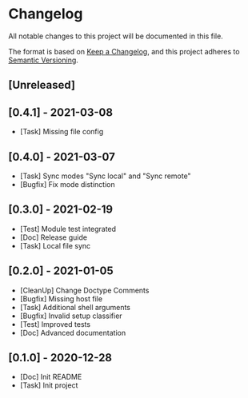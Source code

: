 # Changelog
All notable changes to this project will be documented in this file.

The format is based on [Keep a Changelog](https://keepachangelog.com/en/1.0.0/),
and this project adheres to [Semantic Versioning](https://semver.org/spec/v2.0.0.html).

## [Unreleased]

## [0.4.1] - 2021-03-08
- [Task] Missing file config

## [0.4.0] - 2021-03-07
- [Task] Sync modes "Sync local" and "Sync remote"
- [Bugfix] Fix mode distinction

## [0.3.0] - 2021-02-19
- [Test] Module test integrated
- [Doc] Release guide
- [Task] Local file sync

## [0.2.0] - 2021-01-05
- [CleanUp] Change Doctype Comments
- [Bugfix] Missing host file
- [Task] Additional shell arguments
- [Bugfix] Invalid setup classifier
- [Test] Improved tests
- [Doc] Advanced documentation

## [0.1.0] - 2020-12-28
- [Doc] Init README
- [Task] Init project
